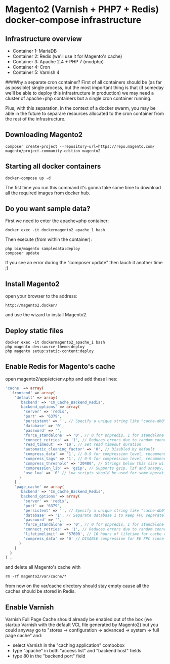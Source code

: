 # Magento2 (Varnish + PHP7 + Redis) docker-compose infrastructure

## Infrastructure overview
* Container 1: MariaDB
* Container 2: Redis (we'll use it for Magento's cache)
* Container 3: Apache 2.4 + PHP 7 (modphp)
* Container 4: Cron
* Container 5: Varnish 4

###Why a separate cron container?
First of all containers should be (as far as possible) single process, but the most important thing is that (if someday we'll be able to deploy this infrastructure in production) we may need a cluster of apache+php containers but a single cron container running.

Plus, with this separation, in the context of a docker swarm, you may be able in the future to separare resources allocated to the cron container from the rest of the infrastructure.

## Downloading Magento2
```
composer create-project --repository-url=https://repo.magento.com/ magento/project-community-edition magento2
```

## Starting all docker containers
```
docker-compose up -d
```
The fist time you run this command it's gonna take some time to download all the required images from docker hub.

## Do you want sample data?
First we need to enter the apache+php container:
```
docker exec -it dockermagento2_apache_1 bash
```

Then execute (from within the container):
```
php bin/magento sampledata:deploy
composer update
```
If you see an error during the "composer update" then lauch it another time ;)

## Install Magento2

open your browser to the address:
```
http://magento2.docker/
```
and use the wizard to install Magento2.

## Deploy static files
```
docker exec -it dockermagento2_apache_1 bash
php magento dev:source-theme:deploy
php magento setup:static-content:deploy
```

## Enable Redis for Magento's cache
open magento2/app/etc/env.php and add these lines:
```php
'cache' => array(
  'frontend' => array(
    'default' => array(
      'backend' => 'Cm_Cache_Backend_Redis',
      'backend_options' => array(
        'server' => 'redis',
        'port' => '6379',
        'persistent' => '', // Specify a unique string like "cache-db0" to enable persistent connections.
        'database' => '0',
        'password' => '',
        'force_standalone' => '0', // 0 for phpredis, 1 for standalone PHP
        'connect_retries' => '1', // Reduces errors due to random connection failures
        'read_timeout' => '10', // Set read timeout duration
        'automatic_cleaning_factor' => '0', // Disabled by default
        'compress_data' => '1', // 0-9 for compression level, recommended: 0 or 1
        'compress_tags' => '1', // 0-9 for compression level, recommended: 0 or 1
        'compress_threshold' => '20480', // Strings below this size will not be compressed
        'compression_lib' => 'gzip', // Supports gzip, lzf and snappy,
        'use_lua' => '0' // Lua scripts should be used for some operations
      )
    ) ,
    'page_cache' => array(
      'backend' => 'Cm_Cache_Backend_Redis',
      'backend_options' => array(
        'server' => 'redis',
        'port' => '6379',
        'persistent' => '', // Specify a unique string like "cache-db0" to enable persistent connections.
        'database' => '1', // Separate database 1 to keep FPC separately
        'password' => '',
        'force_standalone' => '0', // 0 for phpredis, 1 for standalone PHP
        'connect_retries' => '1', // Reduces errors due to random connection failures
        'lifetimelimit' => '57600', // 16 hours of lifetime for cache record
        'compress_data' => '0' // DISABLE compression for EE FPC since it already uses compression
      )
    )
  )
) ,
```
and delete all Magento's cache with
```
rm -rf magento2/var/cache/*
```
from now on the var/cache directory should stay empty cause all the caches should be stored in Redis.

## Enable Varnish
Varnish Full Page Cache should already be enabled out of the box (we startup Varnish with the default VCL file generated by Magento2) but you could anyway go to "stores -> configuration -> advanced -> system -> full page cache" and:
* select Varnish in the "caching application" combobox
* type "apache" in both "access list" and "backend host" fields
* type 80 in the "backend port" field
